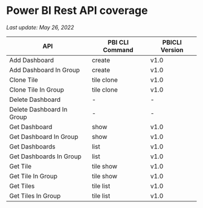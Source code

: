 # Power BI Rest API coverage

_Last update: May 26, 2022_

| API                       | PBI CLI Command | PBICLI Version |
| ------------------------- | --------------- | -------------- |
| Add Dashboard             | create          | v1.0           |
| Add Dashboard In Group    | create          | v1.0           |
| Clone Tile                | tile clone      | v1.0           |
| Clone Tile In Group       | tile clone      | v1.0           |
| Delete Dashboard          | -               | -              |
| Delete Dashboard In Group | -               | -              |
| Get Dashboard             | show            | v1.0           |
| Get Dashboard In Group    | show            | v1.0           |
| Get Dashboards            | list            | v1.0           |
| Get Dashboards In Group   | list            | v1.0           |
| Get Tile                  | tile show       | v1.0           |
| Get Tile In Group         | tile show       | v1.0           |
| Get Tiles                 | tile list       | v1.0           |
| Get Tiles In Group        | tile list       | v1.0           |
